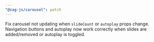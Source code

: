 ```yaml
---
"@zag-js/carousel": patch
---
```


Fix carousel not updating when `slideCount` or `autoplay` props change. Navigation buttons and autoplay now work
correctly when slides are added/removed or autoplay is toggled.
